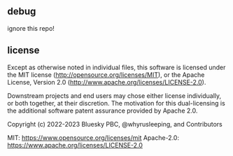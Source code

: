 
## debug

ignore this repo!

## license

Except as otherwise noted in individual files, this software is licensed under the MIT license (<http://opensource.org/licenses/MIT>), or the Apache License, Version 2.0 (<http://www.apache.org/licenses/LICENSE-2.0>).

Downstream projects and end users may chose either license individually, or both together, at their discretion. The motivation for this dual-licensing is the additional software patent assurance provided by Apache 2.0.

Copyright (c) 2022-2023 Bluesky PBC, @whyrusleeping, and Contributors

MIT: https://www.opensource.org/licenses/mit
Apache-2.0: https://www.apache.org/licenses/LICENSE-2.0

